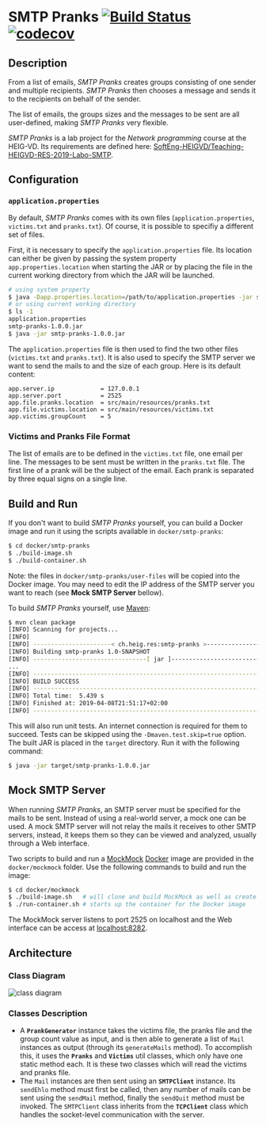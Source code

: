 # SMTP Pranks [![Build Status](https://travis-ci.org/nyg/smtp-pranks.svg?branch=master)](https://travis-ci.org/nyg/smtp-pranks) [![codecov](https://codecov.io/gh/nyg/smtp-pranks/branch/master/graph/badge.svg)](https://codecov.io/gh/nyg/smtp-pranks)

## Description

From a list of emails, *SMTP Pranks* creates groups consisting of one sender and multiple recipients. *SMTP Pranks* then chooses a message and sends it to the recipients on behalf of the sender.

The list of emails, the groups sizes and the messages to be sent are all user-defined, making *SMTP Pranks* very flexible.

*SMTP Pranks* is a lab project for the *Network programming* course at the HEIG-VD. Its requirements are defined here: [SoftEng-HEIGVD/Teaching-HEIGVD-RES-2019-Labo-SMTP](https://github.com/SoftEng-HEIGVD/Teaching-HEIGVD-RES-2019-Labo-SMTP).

## Configuration

### `application.properties`

By default, *SMTP Pranks* comes with its own files (`application.properties`, `victims.txt` and `pranks.txt`). Of course, it is possible to specifiy a different set of files.

First, it is necessary to specify the `application.properties` file. Its location can either be given by passing the system property `app.properties.location` when starting the JAR or by placing the file in the current working directory from which the JAR will be launched.

```sh
# using system property
$ java -Dapp.properties.location=/path/to/application.properties -jar smtp-pranks-1.0.0.jar
# or using current working directory
$ ls -1
application.properties
smtp-pranks-1.0.0.jar
$ java -jar smtp-pranks-1.0.0.jar
```

The `application.properties` file is then used to find the two other files (`victims.txt` and `pranks.txt`). It is also used to specify the SMTP server we want to send the mails to and the size of each group. Here is its default content:

```
app.server.ip             = 127.0.0.1
app.server.port           = 2525
app.file.pranks.location  = src/main/resources/pranks.txt
app.file.victims.location = src/main/resources/victims.txt
app.victims.groupCount    = 5
```

### Victims and Pranks File Format

The list of emails are to be defined in the `victims.txt` file, one email per line. The messages to be sent must be written in the `pranks.txt` file. The first line of a prank will be the subject of the email. Each prank is separated by three equal signs on a single line.

## Build and Run

If you don't want to build *SMTP Pranks* yourself, you can build a Docker image and run it using the scripts available in `docker/smtp-pranks`:

```sh
$ cd docker/smtp-pranks
$ ./build-image.sh
$ ./build-container.sh
```

Note: the files in `docker/smtp-pranks/user-files` will be copied into the Docker image. You may need to edit the IP address of the SMTP server you want to reach (see **Mock SMTP Server** bellow). 

To build *SMTP Pranks* yourself, use [Maven](https://maven.apache.org):

```sh
$ mvn clean package
[INFO] Scanning for projects...
[INFO]
[INFO] ----------------------< ch.heig.res:smtp-pranks >-----------------------
[INFO] Building smtp-pranks 1.0-SNAPSHOT
[INFO] --------------------------------[ jar ]---------------------------------
...
[INFO] ------------------------------------------------------------------------
[INFO] BUILD SUCCESS
[INFO] ------------------------------------------------------------------------
[INFO] Total time:  5.439 s
[INFO] Finished at: 2019-04-08T21:51:17+02:00
[INFO] ------------------------------------------------------------------------
```

This will also run unit tests. An internet connection is required for them to succeed. Tests can be skipped using the `-Dmaven.test.skip=true` option. The built JAR is placed in the `target` directory. Run it with the following command:

```sh
$ java -jar target/smtp-pranks-1.0.0.jar
```

## Mock SMTP Server

When running *SMTP Pranks*, an SMTP server must be specified for the mails to be sent. Instead of using a real-world server, a mock one can be used. A mock SMTP server will not relay the mails it receives to other SMTP servers, instead, it keeps them so they can be viewed and analyzed, usually through a Web interface.

Two scripts to build and run a [MockMock](https://github.com/dc55028/MockMock) [Docker](https://www.docker.com) image are provided in the `docker/mockmock` folder. Use the following commands to build and run the image:

```sh
$ cd docker/mockmock
$ ./build-image.sh   # will clone and build MockMock as well as create the Docker image
$ ./run-container.sh # starts up the container for the Docker image 
```

The MockMock server listens to port 2525 on localhost and the Web interface can be access at [localhost:8282](http://localhost:8282).

## Architecture

### Class Diagram

![class diagram](figures/smtp-pranks.png)

### Classes Description

* A **`PrankGenerator`** instance takes the victims file, the pranks file and the group count value as input, and is then able to generate a list of `Mail` instances as output (through its `generateMails` method). To accomplish this, it uses the **`Pranks`** and **`Victims`** util classes, which only have one static method each. It is these two classes which will read the victims and pranks file.
* The `Mail` instances are then sent using an **`SMTPClient`** instance. Its `sendEhlo` method must first be called, then any number of mails can be sent using the `sendMail` method, finally the `sendQuit` method must be invoked. The `SMTPClient` class inherits from the **`TCPClient`** class which handles the socket-level communication with the server.
